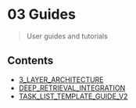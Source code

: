 # 03 Guides

> User guides and tutorials

## Contents

- [3_LAYER_ARCHITECTURE](./guides/3_LAYER_ARCHITECTURE.md)
- [DEEP_RETRIEVAL_INTEGRATION](./guides/DEEP_RETRIEVAL_INTEGRATION.md)
- [TASK_LIST_TEMPLATE_GUIDE_V2](./guides/TASK_LIST_TEMPLATE_GUIDE_V2.md)
